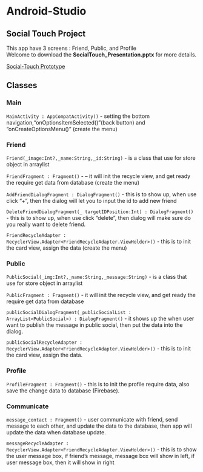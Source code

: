 # Android-Studio

## Social Touch Project
This app have 3 screens : Friend, Public, and Profile <br>
Welcome to download the **SocialTouch_Presentation.pptx** for more details.

[Social-Touch Prototype](https://www.figma.com/file/5cDnkr50NecNNPb8w8xgmW/Android-app?node-id=0%3A1)

## Classes
### Main
`MainActivity : AppCompatActivity()` -  setting the bottom navigation,“onOptionsItemSelected()”(back 
button) and “onCreateOptionsMenu()” (create the menu)<br>

### Friend
`Friend(_image:Int?,_name:String,_id:String)` -  is a class that use for store object in arraylist<br>

`FriendFragment : Fragment()` -  – it will init the recycle view, and get ready the require get data from database (create the menu)<br>

`AddFriendDialogFragment : DialogFragment()` -  this is to show up, when use click “+”, then the dialog will let you to input the id to add new friend<br>

`DeleteFriendDialogFragment(_ targetIDPosition:Int) : DialogFragment()` -  this is to show up, when use click “delete”, then dialog will make sure do you really want to delete friend. <br>

`FriendRecycleAdapter : RecyclerView.Adapter<FriendRecycleAdapter.ViewHolder>()` -  this is to init the card view, assign the data (create the menu)<br>

### Public
`PublicSocial(_img:Int?,_name:String,_message:String)` -  is a class that use for store object in arraylist <br>

`PublicFragment : Fragment()` -  it will init the recycle view, and get ready the require get data from database <br>

`publicSocialDialogFragment(_publicSocialList : ArrayList<PublicSocial>) : DialogFragment()` - it shows up the when user want to publish the message in public social, then put the data into the dialog. <br>

`publicSocialRecycleAdapter :  RecyclerView.Adapter<FriendRecycleAdapter.ViewHolder>()` - this is to init the card view, assign the data.<br>


### Profile
`ProfileFragment : Fragment()` -   this is to init the profile require data, also save the change data to database (Firebase).<br>



### Communicate
`message_contact : Fragmemt()` -  user communicate with friend, send message to each other, and update the data to the database, then app will update the data when database update.<br>

`messageRecycleAdapter : RecyclerView.Adapter<FriendRecycleAdapter.ViewHolder>()` - this is to show the user message box, if friend’s message, message box will show in left, if user message box, then it will show in right<br>
